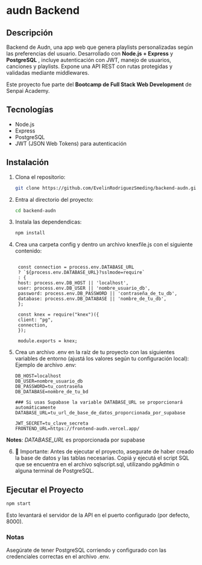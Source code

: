 # audn Backend

## Descripción

Backend de Audn, una app web que genera playlists personalizadas según las preferencias del usuario. Desarrollado con **Node.js + Express** y **PostgreSQL** , incluye autenticación con JWT, manejo de usuarios, canciones y playlists. Expone una API REST con rutas protegidas y validadas mediante middlewares.

Este proyecto fue parte del **Bootcamp de Full Stack Web Development** de Senpai Academy.

## Tecnologías

- Node.js
- Express
- PostgreSQL
- JWT (JSON Web Tokens) para autenticación

## Instalación

1. Clona el repositorio:

   ```bash
   git clone https://github.com/EvelinRodriguezSmeding/backend-audn.git

   ```

2. Entra al directorio del proyecto:

   ```bash
   cd backend-audn

   ```

3. Instala las dependendicas:

   ```bash
   npm install

   ```

4. Crea una carpeta config y dentro un archivo knexfile.js con el siguiente contenido:

   ```require("dotenv").config();

    const connection = process.env.DATABASE_URL
    ? `${process.env.DATABASE_URL}?sslmode=require`
    : {
    host: process.env.DB_HOST || 'localhost',
    user: process.env.DB_USER || 'nombre_usuario_db',
    password: process.env.DB_PASSWORD || 'contraseña_de_tu_db',
    database: process.env.DB_DATABASE || 'nombre_de_tu_db',
    };

    const knex = require("knex")({
    client: "pg",
    connection,
    });

    module.exports = knex;
   ```

5. Crea un archivo .env en la raíz de tu proyecto con las siguientes variables de entorno (ajustá los valores según tu configuración local):
   Ejemplo de archivo .env:

   ```env
   DB_HOST=localhost
   DB_USER=nombre_usuario_db
   DB_PASSWORD=tu_contraseña
   DB_DATABASE=nombre_de_tu_bd

   ### Si usas Supabase la variable DATABASE_URL se proporcionará automáticamente
   DATABASE_URL=tu_url_de_base_de_datos_proporcionada_por_supabase

   JWT_SECRET=tu_clave_secreta
   FRONTEND_URL=https://frontend-audn.vercel.app/

   ```

**Notes**: _DATABASE_URL_ es proporcionada por supabase

6. 📄 Importante: Antes de ejecutar el proyecto, asegurate de haber creado la base de datos y las tablas necesarias.
   Copiá y ejecutá el script SQL que se encuentra en el archivo sqlscript.sql, utilizando pgAdmin o alguna terminal de PostgreSQL.

## Ejecutar el Proyecto

```bash
npm start
```

Esto levantará el servidor de la API en el puerto configurado (por defecto, 8000).

### Notas

Asegúrate de tener PostgreSQL corriendo y configurado con las credenciales correctas en el archivo .env.
